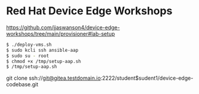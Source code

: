 # Red Hat Device Edge Workshops

https://github.com/jjaswanson4/device-edge-workshops/tree/main/provisioner#lab-setup
```bash
$ ./deploy-vms.sh
$ sudo kcli ssh ansible-aap
$ sudo su - root
$ chmod +x /tmp/setup-aap.sh
$ /tmp/setup-aap.sh
```


git clone ssh://git@gitea.testdomain.io:2222/student$sudent1/device-edge-codebase.git